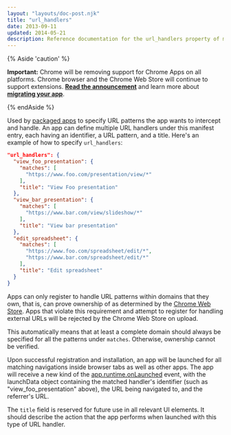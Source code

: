 ```yaml
---
layout: "layouts/doc-post.njk"
title: "url_handlers"
date: 2013-09-11
updated: 2014-05-21
description: Reference documentation for the url_handlers property of manifest.json.
---
```


{% Aside 'caution' %}

**Important:** Chrome will be removing support for Chrome Apps on all platforms. Chrome browser and
the Chrome Web Store will continue to support extensions. [**Read the announcement**][1] and learn
more about [**migrating your app**][2].

{% endAside %}

Used by [packaged apps][3] to specify URL patterns the app wants to intercept and handle. An app can
define multiple URL handlers under this manifest entry, each having an identifier, a URL pattern,
and a title. Here's an example of how to specify `url_handlers`:

```json
"url_handlers": {
  "view_foo_presentation": {
    "matches": [
      "https://www.foo.com/presentation/view/*"
    ],
    "title": "View Foo presentation"
  },
  "view_bar_presentation": {
    "matches": [
      "https://www.bar.com/view/slideshow/*"
    ],
    "title": "View bar presentation"
  },
  "edit_spreadsheet": {
    "matches": [
      "https://www.foo.com/spreadsheet/edit/*",
      "https://www.bar.com/spreadsheet/edit/*"
    ],
    "title": "Edit spreadsheet"
  }
}
```

Apps can only register to handle URL patterns within domains that they own, that is, can prove
ownership of as determined by the [Chrome Web Store][4]. Apps that violate this requirement and
attempt to register for handling external URLs will be rejected by the Chrome Web Store on upload.

This automatically means that at least a complete domain should always be specified for all the
patterns under `matches`. Otherwise, ownership cannot be verified.

Upon successful registration and installation, an app will be launched for all matching navigations
inside browser tabs as well as other apps. The app will receive a new kind of the
[app.runtime.onLaunched][5] event, with the launchData object containing the matched handler's
identifier (such as "view_foo_presentation" above), the URL being navigated to, and the referrer's
URL.

The `title` field is reserved for future use in all relevant UI elements. It should describe the
action that the app performs when launched with this type of URL handler.

[1]: https://blog.chromium.org/2020/08/changes-to-chrome-app-support-timeline.html
[2]: /apps/migration
[3]:/docs/apps/app_lifecycle#eventpage
[4]: https://chrome.google.com/webstore
[5]: /docs/apps/app_runtime#event-onLaunched
